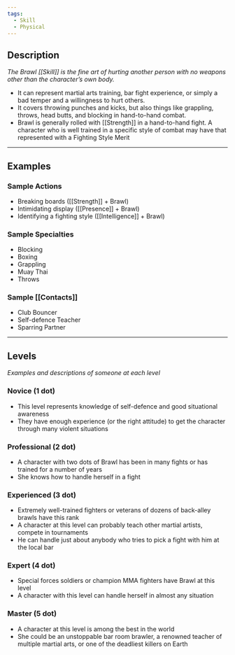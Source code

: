 ```yaml
---
tags:
  - Skill
  - Physical
---
```


## Description

_The Brawl [[Skill]] is the fine art of hurting another person with no weapons other than the character’s own body._
- It can represent martial arts training, bar fight experience, or simply a bad temper and a willingness to hurt others.
- It covers throwing punches and kicks, but also things like grappling, throws, head butts, and blocking in hand-to-hand combat.
- Brawl is generally rolled with [[Strength]] in a hand-to-hand fight. A character who is well trained in a specific style of combat may have that represented with a Fighting Style Merit

---

## Examples

### Sample Actions

- Breaking boards ([[Strength]] + Brawl)
- Intimidating display ([[Presence]] + Brawl)
- Identifying a fighting style ([[Intelligence]] + Brawl)

### Sample Specialties

- Blocking
- Boxing
- Grappling
- Muay Thai
- Throws

### Sample [[Contacts]]

- Club Bouncer
- Self-defence Teacher
- Sparring Partner

---

## Levels

_Examples and descriptions of someone at each level_

### Novice (1 dot)

- This level represents knowledge of self-defence and good situational awareness
- They have enough experience (or the right attitude) to get the character through many violent situations

### Professional (2 dot)

- A character with two dots of Brawl has been in many fights or has trained for a number of years
- She knows how to handle herself in a fight

### Experienced (3 dot)

- Extremely well-trained fighters or veterans of dozens of back-alley brawls have this rank
- A character at this level can probably teach other martial artists, compete in tournaments
- He can handle just about anybody who tries to pick a fight with him at the local bar

### Expert (4 dot)

- Special forces soldiers or champion MMA fighters have Brawl at this level
- A character with this level can handle herself in almost any situation

### Master (5 dot)

- A character at this level is among the best in the world
- She could be an unstoppable bar room brawler, a renowned teacher of multiple martial arts, or one of the deadliest killers on Earth
